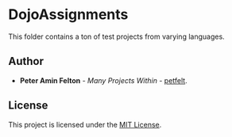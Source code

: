 # DojoAssignments
This folder contains a ton of test projects from varying languages.

## Author

* **Peter Amin Felton** - *Many Projects Within* - [petfelt](https://github.com/petfelt).

## License

This project is licensed under the [MIT License](https://opensource.org/licenses/MIT).
